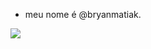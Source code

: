 - meu nome é @bryanmatiak.


![](https://quatrorodas.abril.com.br/wp-content/uploads/2023/03/Skyline-6.jpg?quality=70&strip=info)
